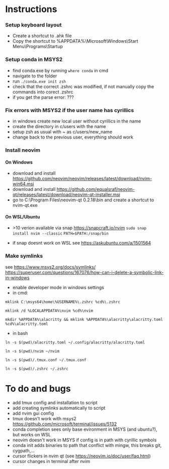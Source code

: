 # Instructions

### Setup keyboard layout
- Create a shortcut to .ahk file 
- Copy the shortcut to %APPDATA%\Microsoft\Windows\Start Menu\Programs\Startup

### Setup conda in MSYS2
- find conda.exe by running `where conda` in cmd
- navigate to the folder
- run  `./conda.exe init zsh`
- check that the correct .zshrc was modified, if not manually copy the commands into corect .zshrc
- if you get the parse error: ???  

### Fix errors with MSYS2 if the user name has cyrillics
- in windows create new local user without cyrillics in the name
- create the directory in c/users with the name
- setup zsh as usual with ~ as c/users/new_name
- change back to the previous user, everything should work

### Install neovim 
#### On Windows
- download and install https://github.com/neovim/neovim/releases/latest/download/nvim-win64.msi
- download and install https://github.com/equalsraf/neovim-qt/releases/latest/download/neovim-qt-installer.msi
- go to C:\Program Files\neovim-qt 0.2.18\bin and create a shortcut to nvim-qt.exe
#### On WSL/Ubuntu
- \>10 verion available via snap https://snapcraft.io/nvim
`sudo snap install nvim --classic`
`PATH=$PATH:/snap/bin`

- if snap doesnt work on WSL see https://askubuntu.com/a/1501564

### Make symlinks

see https://www.msys2.org/docs/symlinks/ https://superuser.com/questions/167076/how-can-i-delete-a-symbolic-link-in-windows
- enable developer mode in windows settings
- in cmd: 

`mklink C:\msys64\home\%USERNAME%\.zshrc %cd%\.zshrc`

`mklink /d %LOCALAPPDATA%\nvim %cd%\nvim`

`mkdir %APPDATA%\alacritty && mklink %APPDATA%\alacritty\alacritty.toml %cd%\alacritty.toml`

- in bash

`ln -s $(pwd)/alacritty.toml ~/.config/alacritty/alacritty.toml`

`ln -s $(pwd)/nvim ~/nvim`

`ln -s $(pwd)/.tmux.conf ~/.tmux.conf`

`ln -s $(pwd)/.zshrc ~/.zshrc`

# To do and bugs
- add tmux config and installation to script
- add creating symlinks automatically to script
- add nvim gui config
- tmux doesn't work with msys2 https://github.com/microsoft/terminal/issues/5132
- conda completion sees only base evironment in MSYS (and ubuntu?), but works on WSL
- neovim doesn't work in MSYS if config is in path with cyrillic symbols 
- conda init adds binaries to path that conflict with mingw, this breaks git, cygpath,... 
- cursor flickers in nvim qt (see https://neovim.io/doc/user/faq.html)
- cursor changes in terminal after nvim


